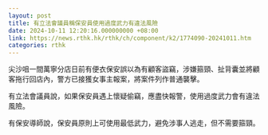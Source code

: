 ```yaml
---
layout: post
title: 有立法會議員稱保安員使用過度武力有違法風險
date: 2024-10-11 12:20:16.000000000 +08:00
link: https://news.rthk.hk/rthk/ch/component/k2/1774090-20241011.htm
categories: rthk
---
```


尖沙咀一間萬寧分店日前有便衣保安誤以為有顧客盜竊，涉嫌箍頸、扯背囊並將顧客拖行回店內，警方已接獲女事主報案，將案件列作普通襲擊。

有立法會議員說，如果保安員遇上懷疑偷竊，應盡快報警，使用過度武力會有違法風險。

有保安導師說，保安員原則上可使用最低武力，避免涉事人逃走，但不需要箍頸。
